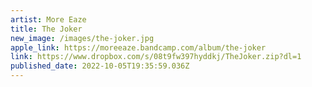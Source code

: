 ```yaml
---
artist: More Eaze
title: The Joker
new_image: /images/the-joker.jpg
apple_link: https://moreeaze.bandcamp.com/album/the-joker
link: https://www.dropbox.com/s/08t9fw397hyddkj/TheJoker.zip?dl=1
published_date: 2022-10-05T19:35:59.036Z
---
```


